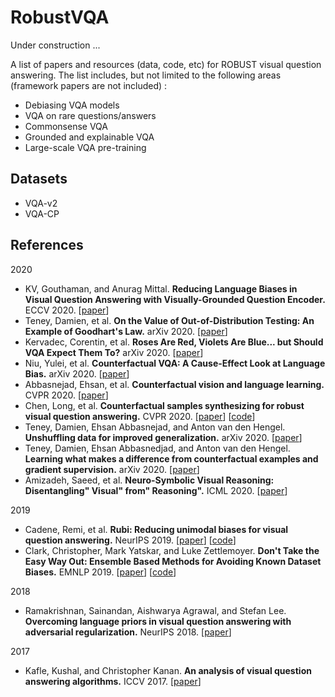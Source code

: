 # RobustVQA
Under construction ... 

A list of papers and resources (data, code, etc) for ROBUST visual question answering. 
The list includes, but not limited to the following areas (framework papers are not included) :
- Debiasing VQA models
- VQA on rare questions/answers
- Commonsense VQA
- Grounded and explainable VQA
- Large-scale VQA pre-training

## Datasets
* VQA-v2
* VQA-CP

## References

2020
* KV, Gouthaman, and Anurag Mittal. **Reducing Language Biases in Visual Question Answering with 
  Visually-Grounded Question Encoder.** ECCV 2020. [[paper](https://arxiv.org/pdf/2007.06198.pdf)]
* Teney, Damien, et al. **On the Value of Out-of-Distribution Testing: An Example of Goodhart's Law.** 
  arXiv 2020. [[paper](https://arxiv.org/pdf/2005.09241.pdf)]
* Kervadec, Corentin, et al. **Roses Are Red, Violets Are Blue... but Should VQA Expect Them To?**
    arXiv 2020. [[paper](https://arxiv.org/pdf/2006.05121.pdf)]
* Niu, Yulei, et al. **Counterfactual VQA: A Cause-Effect Look at Language Bias.** 
  arXiv 2020. [[paper](https://arxiv.org/pdf/2006.04315)]
* Abbasnejad, Ehsan, et al. **Counterfactual vision and language learning.** CVPR 2020.
  [[paper](https://openaccess.thecvf.com/content_CVPR_2020/papers/Abbasnejad_Counterfactual_Vision_and_Language_Learning_CVPR_2020_paper.pdf)]
* Chen, Long, et al. **Counterfactual samples synthesizing for robust visual question answering.** CVPR 2020.
  [[paper](https://openaccess.thecvf.com/content_CVPR_2020/papers/Chen_Counterfactual_Samples_Synthesizing_for_Robust_Visual_Question_Answering_CVPR_2020_paper.pdf)]
  [[code](https://github.com/yanxinzju/CSS-VQA)]
* Teney, Damien, Ehsan Abbasnejad, and Anton van den Hengel. **Unshuffling data for improved generalization.** 
  arXiv 2020. [[paper](https://arxiv.org/pdf/2002.11894.pdf)]
* Teney, Damien, Ehsan Abbasnedjad, and Anton van den Hengel. **Learning what makes a difference from counterfactual examples and gradient supervision.**
  arXiv 2020. [[paper](https://arxiv.org/pdf/2004.09034.pdf)]
* Amizadeh, Saeed, et al. **Neuro-Symbolic Visual Reasoning: Disentangling" Visual" from" Reasoning".**
  ICML 2020. [[paper](https://arxiv.org/pdf/2006.11524.pdf)]

2019
* Cadene, Remi, et al. **Rubi: Reducing unimodal biases for visual question answering.**
  NeurIPS 2019. [[paper](http://papers.nips.cc/paper/8371-rubi-reducing-unimodal-biases-for-visual-question-answering.pdf)]
  [[code](https://github.com/cdancette/rubi.bootstrap.pytorch)]
* Clark, Christopher, Mark Yatskar, and Luke Zettlemoyer. **Don't Take the Easy Way Out: Ensemble Based Methods for Avoiding Known Dataset Biases.**
  EMNLP 2019. [[paper](https://arxiv.org/pdf/1909.03683.pdf)] [[code](https://github.com/chrisc36/debias)]
  
2018
* Ramakrishnan, Sainandan, Aishwarya Agrawal, and Stefan Lee. **Overcoming language priors in visual question answering with adversarial regularization.**
    NeurIPS 2018. [[paper](http://papers.nips.cc/paper/7427-overcoming-language-priors-in-visual-question-answering-with-adversarial-regularization.pdf)]

2017
* Kafle, Kushal, and Christopher Kanan. **An analysis of visual question answering algorithms.** 
  ICCV 2017. [[paper](https://openaccess.thecvf.com/content_ICCV_2017/papers/Kafle_An_Analysis_of_ICCV_2017_paper.pdf)]


